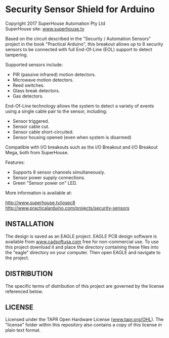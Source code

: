 Security Sensor Shield for Arduino
==================================
Copyright 2017 SuperHouse Automation Pty Ltd  
SuperHouse site:  www.superhouse.tv  

Based on the circuit described in the "Security / Automation Sensors"
project in the book "Practical Arduino", this breakout allows up to 8
security sensors to be connected with full End-Of-Line (EOL) support to
detect tampering.

Supported sensors include:

 * PIR (passive infrared) motion detectors.
 * Microwave motion detectors.
 * Reed switches.
 * Glass break detectors.
 * Gas detectors.

End-Of-Line technology allows the system to detect a variety of events
using a single cable pair to the sensor, including:

 * Sensor triggered.
 * Sensor cable cut.
 * Sensor cable short-circuited.
 * Sensor housing opened (even when system is disarmed)

Compatible with I/O breakouts such as the I/O Breakout and I/O Breakout
Mega, both from SuperHouse.

Features:

 * Supports 8 sensor channels simultaneously.
 * Sensor power supply connections.
 * Green "Sensor power on" LED.

More information is available at:

  http://www.superhouse.tv/iosec8  
  http://www.practicalarduino.com/projects/security-sensors


INSTALLATION
------------
The design is saved as an EAGLE project. EAGLE PCB design software is
available from www.cadsoftusa.com free for non-commercial use. To use
this project download it and place the directory containing these files
into the "eagle" directory on your computer. Then open EAGLE and
navigate to the project.


DISTRIBUTION
------------
The specific terms of distribution of this project are governed by the
license referenced below.


LICENSE
-------
Licensed under the TAPR Open Hardware License (www.tapr.org/OHL).
The "license" folder within this repository also contains a copy of
this license in plain text format.
